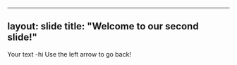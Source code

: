 ---
 layout: slide
 title: "Welcome to our second slide!"
 ---
 Your text
 -hi
 Use the left arrow to go back!
